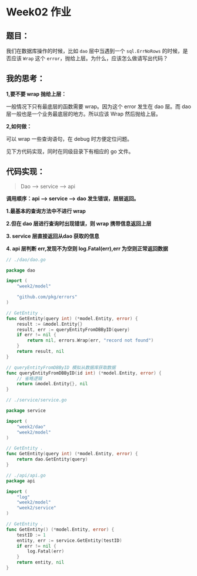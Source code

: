 # Week02 作业
## 题目：

我们在数据库操作的时候，比如 `dao` 层中当遇到一个 `sql.ErrNoRows` 的时候，是否应该 `Wrap` 这个 `error`，抛给上层。为什么，应该怎么做请写出代码？
## 我的思考：



**1,要不要 wrap 抛给上层：**

一般情况下只有最底层的函数需要 wrap。因为这个 error 发生在 dao 层。而 dao 层一般也是一个业务最底层的地方。所以应该 Wrap 然后抛给上层。



**2,如何做：**

可以 wrap 一些查询语句，在 debug 时方便定位问题。

见下方代码实现，同时在同级目录下有相应的 go 文件。



## 代码实现：

> Dao —> service —> api

**调用顺序：api —> service —> dao 发生错误，层层返回。**

**1.最基本的查询方法中不进行 wrap**

**2.但在 dao 层进行查询时出现错误，则 wrap 携带信息返回上层**

**3. service 层直接返回从dao 获取的信息**

**4. api 层判断 err,发现不为空则 log.Fatal(err),err 为空则正常返回数据**

``` go
// ./dao/dao.go

package dao

import (
	"week2/model"

	"github.com/pkg/errors"
)

// GetEntity .
func GetEntity(query int) (*model.Entity, error) {
	result := &model.Entity{}
	result, err := queryEntityFromDBByID(query)
	if err != nil {
		return nil, errors.Wrap(err, "record not found")
	}
	return result, nil
}

// queryEntityFromDBByID 模拟从数据库获取数据
func queryEntityFromDBByID(id int) (*model.Entity, error) {
	// 省略逻辑
	return &model.Entity{}, nil
}


```


``` go
// ./service/service.go

package service

import (
	"week2/dao"
	"week2/model"
)

// GetEntity .
func GetEntity(query int) (*model.Entity, error) {
	return dao.GetEntity(query)
}

```

``` go
// ./api/api.go
package api

import (
	"log"
	"week2/model"
	"week2/service"
)

// GetEntity .
func GetEntity() (*model.Entity, error) {
	testID := 1
	entity, err := service.GetEntity(testID)
	if err != nil {
		log.Fatal(err)
	}
	return entity, nil
}

```
